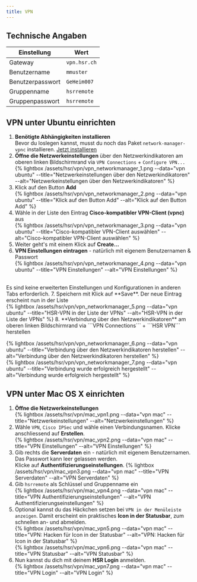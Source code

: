 ```yaml
---
title: VPN
---
```

## Technische Angaben

Einstellung | Wert
----------- | ----
Gateway | ```vpn.hsr.ch```
Benutzername | ```mmuster```
Benutzerpasswort | ```GeHeim007```
Gruppenname | ```hsrremote```
Gruppenpasswort | ```hsrremote```


## VPN unter Ubuntu einrichten

1. **Benötigte Abhängigkeiten installieren**<br>
   Bevor du loslegen kannst, musst du noch das Paket ``network-manager-vpnc`` installieren.
   [Jetzt installieren](apt://network-manager-vpnc)
2. **Öffne die Netzwerkeinstellungen** über den Netzwerkindikatoren am oberen linken Bildschirmrand via ```VPN Connections``` + ```Configure VPN...```<br>
   {% lightbox /assets/hsr/vpn/vpn_networkmanager_1.png --data="vpn ubuntu" --title="Netzwerkeinstellungen über den Netzwerkindikatoren" --alt="Netzwerkeinstellungen über den Netzwerkindikatoren" %}
3. Klick auf den Button **Add**<br>
  {% lightbox /assets/hsr/vpn/vpn_networkmanager_2.png --data="vpn ubuntu" --title="Klick auf den Button Add" --alt="Klick auf den Button Add" %}
4. Wähle in der Liste den Eintrag **Cisco-kompatibler VPN-Client (vpnc)** aus<br>
  {% lightbox /assets/hsr/vpn/vpn_networkmanager_3.png --data="vpn ubuntu" --title="Cisco-kompatibler VPN-Client auswählen" --alt="Cisco-kompatibler VPN-Client auswählen" %}
5. Weiter geht's mit einem Klick auf **Create...**
6. **VPN Einstellungen eintragen** - natürlich mit eigenem Benutzernamen & Passwort<br>
  {% lightbox /assets/hsr/vpn/vpn_networkmanager_4.png --data="vpn ubuntu" --title="VPN Einstellungen" --alt="VPN Einstellungen" %}
  <br>
  Es sind keine erweiterten Einstellungen und Konfigurationen in anderen Tabs erforderlich.
7. Speichern mit Klick auf **Save**. Der neue Eintrag erscheint nun in der Liste<br>
  {% lightbox /assets/hsr/vpn/vpn_networkmanager_5.png --data="vpn ubuntu" --title="HSR-VPN in der Liste der VPNs" --alt="HSR-VPN in der Liste der VPNs" %}
8. **Verbindung über den Netzwerkindikatoren** am oberen linken Bildschirmrand via ```VPN Connections``` + ```HSR VPN``` herstellen<br>

  {% lightbox /assets/hsr/vpn/vpn_networkmanager_6.png --data="vpn ubuntu" --title="Verbindung über den Netzwerkindikatoren herstellen" --alt="Verbindung über den Netzwerkindikatoren herstellen" %}
  <br>
  {% lightbox /assets/hsr/vpn/vpn_networkmanager_7.png --data="vpn ubuntu" --title="Verbindung wurde erfolgreich hergestellt" --alt="Verbindung wurde erfolgreich hergestellt" %}


## VPN unter Mac OS X einrichten

1. **Öffne die Netzwerkeinstellungen**<br>
  {% lightbox /assets/hsr/vpn/mac_vpn1.png --data="vpn mac" --title="Netzwerkeinstellungen" --alt="Netzwerkeinstellungen" %}
2. Wähle ```VPN```, ```Cisco IPSec``` und wähle einen Verbindungsnamen. Klicke anschliessend auf **Erstellen**.<br>
  {% lightbox /assets/hsr/vpn/mac_vpn2.png --data="vpn mac" --title="VPN Einstellungen" --alt="VPN Einstellungen" %}
3. Gib rechts die **Serverdaten** ein - natürlich mit eigenem Benutzernamen. Das Passwort kann leer gelassen werden.<br>
   Klicke auf **Authentifizierungseinstellungen**.
  {% lightbox /assets/hsr/vpn/mac_vpn3.png --data="vpn mac" --title="VPN Serverdaten" --alt="VPN Serverdaten" %}
4. Gib ```hsrremote``` als Schlüssel und Gruppenname ein<br>
  {% lightbox /assets/hsr/vpn/mac_vpn4.png --data="vpn mac" --title="VPN Authentifizierungseinstellungen" --alt="VPN Authentifizierungseinstellungen" %}
5. Optional kannst du das Häckchen setzen bei ```VPN in der Menüleiste anzeigen```. Damit erscheint ein praktisches **Icon in der Statusbar**, zum schnellen an- und abmelden.<br>
  {% lightbox /assets/hsr/vpn/mac_vpn5.png --data="vpn mac" --title="VPN: Hacken für Icon in der Statusbar" --alt="VPN: Hacken für Icon in der Statusbar" %}<br>
  {% lightbox /assets/hsr/vpn/mac_vpn6.png --data="vpn mac" --title="VPN Statusbar" --alt="VPN Statusbar" %}
6. Nun kannst du dich mit deinem **HSR Login** anmelden.<br>
  {% lightbox /assets/hsr/vpn/mac_vpn7.png --data="vpn mac" --title="VPN Login" --alt="VPN Login" %}<br>